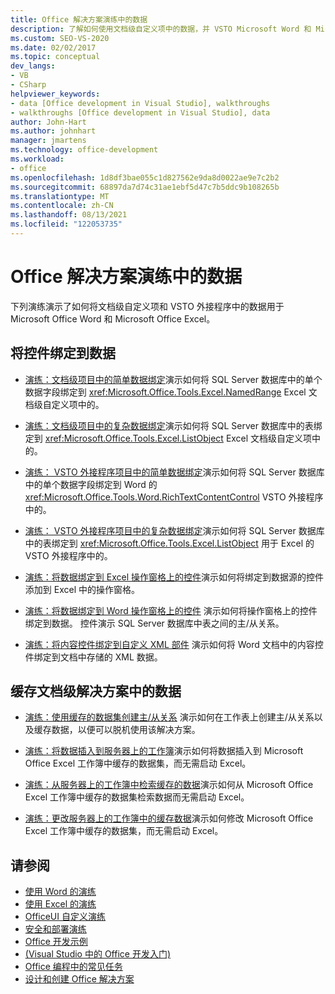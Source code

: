 ```yaml
---
title: Office 解决方案演练中的数据
description: 了解如何使用文档级自定义项中的数据，并 VSTO Microsoft Word 和 Microsoft Excel 的外接程序。
ms.custom: SEO-VS-2020
ms.date: 02/02/2017
ms.topic: conceptual
dev_langs:
- VB
- CSharp
helpviewer_keywords:
- data [Office development in Visual Studio], walkthroughs
- walkthroughs [Office development in Visual Studio], data
author: John-Hart
ms.author: johnhart
manager: jmartens
ms.technology: office-development
ms.workload:
- office
ms.openlocfilehash: 1d8df3bae055c1d827562e9da8d0022ae9e7c2b2
ms.sourcegitcommit: 68897da7d74c31ae1ebf5d47c7b5ddc9b108265b
ms.translationtype: MT
ms.contentlocale: zh-CN
ms.lasthandoff: 08/13/2021
ms.locfileid: "122053735"
---
```

# <a name="data-in-office-solutions-walkthroughs"></a>Office 解决方案演练中的数据
  下列演练演示了如何将文档级自定义项和 VSTO 外接程序中的数据用于 Microsoft Office Word 和 Microsoft Office Excel。

## <a name="bind-controls-to-data"></a>将控件绑定到数据
- [演练：文档级项目中的简单数据绑定](../vsto/walkthrough-simple-data-binding-in-a-document-level-project.md)演示如何将 SQL Server 数据库中的单个数据字段绑定到 <xref:Microsoft.Office.Tools.Excel.NamedRange> Excel 文档级自定义项中的。

- [演练：文档级项目中的复杂数据绑定](../vsto/walkthrough-complex-data-binding-in-a-document-level-project.md)演示如何将 SQL Server 数据库中的表绑定到 <xref:Microsoft.Office.Tools.Excel.ListObject> Excel 文档级自定义项中的。

- [演练： VSTO 外接程序项目中的简单数据绑定](../vsto/walkthrough-simple-data-binding-in-vsto-add-in-project.md)演示如何将 SQL Server 数据库中的单个数据字段绑定到 Word 的 <xref:Microsoft.Office.Tools.Word.RichTextContentControl> VSTO 外接程序中的。

- [演练： VSTO 外接程序项目中的复杂数据绑定](../vsto/walkthrough-complex-data-binding-in-vsto-add-in-project.md)演示如何将 SQL Server 数据库中的表绑定到 <xref:Microsoft.Office.Tools.Excel.ListObject> 用于 Excel 的 VSTO 外接程序中的。

- [演练：将数据绑定到 Excel 操作窗格上的控件](../vsto/walkthrough-binding-data-to-controls-on-an-excel-actions-pane.md)演示如何将绑定到数据源的控件添加到 Excel 中的操作窗格。

- [演练：将数据绑定到 Word 操作窗格上的控件](../vsto/walkthrough-binding-data-to-controls-on-a-word-actions-pane.md) 演示如何将操作窗格上的控件绑定到数据。 控件演示 SQL Server 数据库中表之间的主/从关系。

- [演练：将内容控件绑定到自定义 XML 部件](../vsto/walkthrough-binding-content-controls-to-custom-xml-parts.md) 演示如何将 Word 文档中的内容控件绑定到文档中存储的 XML 数据。

## <a name="cache-data-in-document-level-solutions"></a>缓存文档级解决方案中的数据
- [演练：使用缓存的数据集创建主/从关系](../vsto/walkthrough-creating-a-master-detail-relation-using-a-cached-dataset.md) 演示如何在工作表上创建主/从关系以及缓存数据，以便可以脱机使用该解决方案。

- [演练：将数据插入到服务器上的工作簿](../vsto/walkthrough-inserting-data-into-a-workbook-on-a-server.md)演示如何将数据插入到 Microsoft Office Excel 工作簿中缓存的数据集，而无需启动 Excel。

- [演练：从服务器上的工作簿中检索缓存的数据](../vsto/walkthrough-retrieving-cached-data-from-a-workbook-on-a-server.md)演示如何从 Microsoft Office Excel 工作簿中缓存的数据集检索数据而无需启动 Excel。

- [演练：更改服务器上的工作簿中的缓存数据](../vsto/walkthrough-changing-cached-data-in-a-workbook-on-a-server.md)演示如何修改 Microsoft Office Excel 工作簿中缓存的数据集，而无需启动 Excel。

## <a name="see-also"></a>请参阅
- [使用 Word 的演练](../vsto/walkthroughs-using-word.md)
- [使用 Excel 的演练](../vsto/walkthroughs-using-excel.md)
- [OfficeUI 自定义演练](../vsto/office-ui-customization-walkthroughs.md)
- [安全和部署演练](../vsto/security-and-deployment-walkthroughs.md)
- [Office 开发示例](../vsto/office-development-samples.md)
- [&#40;Visual Studio 中的 Office 开发入门&#41;](../vsto/getting-started-office-development-in-visual-studio.md)
- [Office 编程中的常见任务](../vsto/common-tasks-in-office-programming.md)
- [设计和创建 Office 解决方案](../vsto/designing-and-creating-office-solutions.md)
